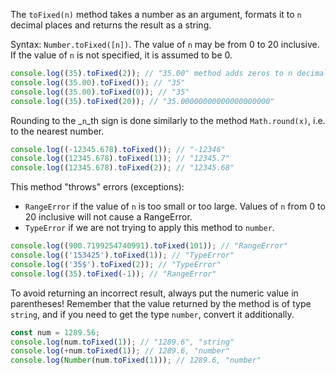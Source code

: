 The `toFixed(n)` method takes a number as an argument, formats it to `n` decimal places and returns the result as a string.

Syntax: `Number.toFixed([n])`. The value of `n` may be from 0 to 20 inclusive. If the value of `n` is not specified, it is assumed to be 0.

```javascript
console.log((35).toFixed(2)); // "35.00" method adds zeros to n decimal places
console.log((35.00).toFixed()); // "35"
console.log((35.00).toFixed(0)); // "35"
console.log((35).toFixed(20)); // "35.00000000000000000000"
```

Rounding to the _`n`_th sign is done similarly to the method `Math.round(x)`, i.e. to the nearest number.

```javascript
console.log((-12345.678).toFixed()); // "-12346"
console.log((12345.678).toFixed(1)); // "12345.7"
console.log((12345.678).toFixed(2)); // "12345.68"
```

This method "throws" errors (exceptions):

- `RangeError` if the value of `n` is too small or too large. Values of `n` from 0 to 20 inclusive will not cause a RangeError.
- `TypeError` if we are not trying to apply this method to `number`.

```javascript
console.log((900.7199254740991).toFixed(101)); // "RangeError"
console.log(('153425').toFixed(1)); // "TypeError"
console.log(('35$').toFixed(2)); // "TypeError"
console.log((35).toFixed(-1)); // "RangeError"
```

To avoid returning an incorrect result, always put the numeric value in parentheses! Remember that the value returned by the method is of type `string`, and if you need to get the type `number`, convert it additionally.

```javascript
const num = 1289.56;
console.log(num.toFixed(1)); // "1289.6", "string"
console.log(+num.toFixed(1)); // 1289.6, "number"
console.log(Number(num.toFixed(1))); // 1289.6, "number"
```
